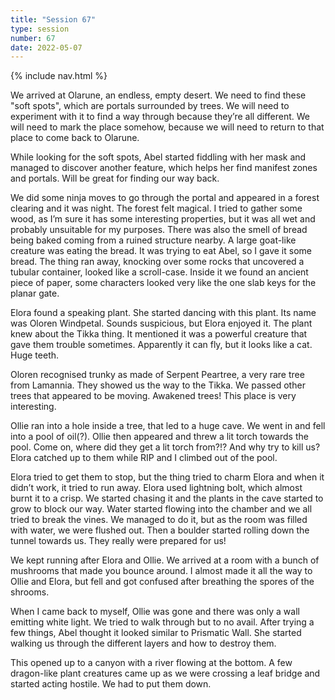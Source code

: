 ```yaml
---
title: "Session 67"
type: session
number: 67
date: 2022-05-07
---
```


{% include nav.html %}

We arrived at Olarune, an endless, empty desert. We need to find these "soft spots", which are portals surrounded by trees. We will need to experiment with it to find a way through because they’re all different. We will need to mark the place somehow, because we will need to return to that place to come back to Olarune.

While looking for the soft spots, Abel started fiddling with her mask and managed to discover another feature, which helps her find manifest zones and portals. Will be great for finding our way back.

We did some ninja moves to go through the portal and appeared in a forest clearing and it was night. The forest felt magical. I tried to gather some wood, as I’m sure it has some interesting properties, but it was all wet and probably unsuitable for my purposes. There was also the smell of bread being baked coming from a ruined structure nearby. A large goat-like creature was eating the bread. It was trying to eat Abel, so I gave it some bread. The thing ran away, knocking over some rocks that uncovered a tubular container, looked like a scroll-case. Inside it we found an ancient piece of paper, some characters looked very like the one slab keys for the planar gate.

Elora found a speaking plant. She started dancing with this plant. Its name was Oloren Windpetal. Sounds suspicious, but Elora enjoyed it. The plant knew about the Tikka thing. It mentioned it was a powerful creature that gave them trouble sometimes. Apparently it can fly, but it looks like a cat. Huge teeth.

Oloren recognised trunky as made of Serpent Peartree, a very rare tree from Lamannia. They showed us the way to the Tikka. We passed other trees that appeared to be moving. Awakened trees! This place is very interesting.

Ollie ran into a hole inside a tree, that led to a huge cave. We went in and fell into a pool of oil(?). Ollie then appeared and threw a lit torch towards the pool. Come on, where did they get a lit torch from?!? And why try to kill us? Elora catched up to them while RIP and I climbed out of the pool.

Elora tried to get them to stop, but the thing tried to charm Elora and when it didn’t work, it tried to run away. Elora used lightning bolt, which almost burnt it to a crisp. We started chasing it and the plants in the cave started to grow to block our way. Water started flowing into the chamber and we all tried to break the vines. We managed to do it, but as the room was filled with water, we were flushed out. Then a boulder started rolling down the tunnel towards us. They really were prepared for us!

We kept running after Elora and Ollie. We arrived at a room with a bunch of mushrooms that made you bounce around. I almost made it all the way to Ollie and Elora, but fell and got confused after breathing the spores of the shrooms.

When I came back to myself, Ollie was gone and there was only a wall emitting white light. We tried to walk through but to no avail. After trying a few things, Abel thought it looked similar to Prismatic Wall. She started walking us through the different layers and how to destroy them.

This opened up to a canyon with a river flowing at the bottom. A few dragon-like plant creatures came up as we were crossing a leaf bridge and started acting hostile. We had to put them down.